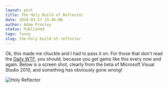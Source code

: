 ```yaml
---
layout: post
title: The Holy Build of Reflector
date: 2010-03-27 15:46:00
author: Adam Presley
status: Published
tags: funny
slug: the-holy-build-of-reflector
---
```


Ok, this made me chuckle and I had to pass it on. For those that don't
read the [Daily WTF](http://thedailywtf.com/), you should, because you get gems like this every
now and again. Below is a screen shot, clearly from the beta of
Microsoft Visual Studio 2010, and something has obviously gone
*wrong*!

![Holy Reflector](http://s3.amazonaws.com/www.adampresley.com/posts/vs2010-holy-reflector.png)
